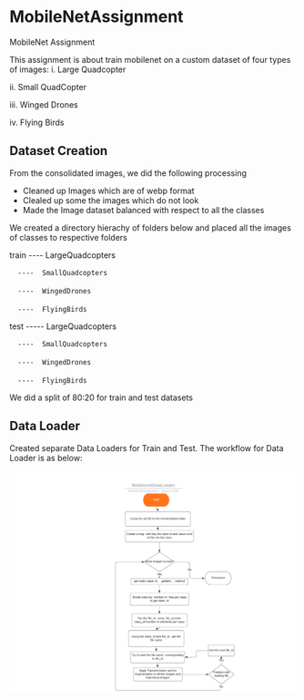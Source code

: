 # MobileNetAssignment
MobileNet Assignment

This assignment is about train mobilenet on a custom dataset of four types of images:
i. Large Quadcopter

ii. Small QuadCopter

iii. Winged Drones

iv. Flying Birds


## Dataset Creation
From the consolidated images, we did the following processing

-  Cleaned up Images which are of webp format
-  Clealed up some the images which do not look 
-  Made the Image dataset balanced with respect to all the classes

We created a directory hierachy of folders below and placed all the images of  classes to respective folders

train ----  LargeQuadcopters

      ----  SmallQuadcopters
      
      ----  WingedDrones
      
      ----  FlyingBirds
      
test  ----- LargeQuadcopters

      ----  SmallQuadcopters
      
      ----  WingedDrones
      
      ----  FlyingBirds
      
We did a split of 80:20 for train and test datasets


## Data Loader

Created separate Data Loaders for Train and Test. The workflow for Data Loader is as below:

![Flowchart](/doc_images/dataloader_flowchart.png)







